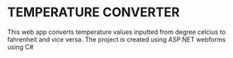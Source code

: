 # TEMPERATURE CONVERTER
This web app converts temperature values inputted from degree celcius to fahrenheit and vice versa. The project is created using ASP.NET webforms using C#
